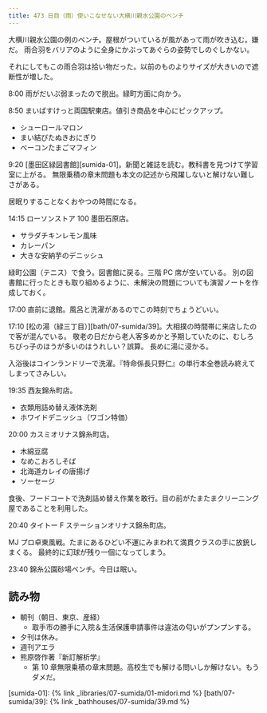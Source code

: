 ```yaml
---
title: 473 日目（雨）使いこなせない大横川親水公園のベンチ
---
```


大横川親水公園の例のベンチ。屋根がついているが風があって雨が吹き込む。嫌だ。
雨合羽をバリアのように全身にかぶってあぐらの姿勢でしのぐしかない。

それにしてもこの雨合羽は拾い物だった。以前のものよりサイズが大きいので遮断性が増した。

8:00 雨がだいぶ弱まったので脱出。緑町方面に向かう。

8:50 まいばすけっと両国駅東店。値引き商品を中心にピックアップ。

* シューロールマロン
* まい結びたぬきおにぎり
* ベーコンたまごマフィン

9:20 [墨田区緑図書館][sumida-01]。新聞と雑誌を読む。教科書を見つけて学習室に上がる。
無限乗積の章末問題も本文の記述から飛躍しないと解けない難しさがある。

居眠りすることなくおやつの時間になる。

14:15 ローソンストア 100 墨田石原店。

* サラダチキンレモン風味
* カレーパン
* 大きな安納芋のデニッシュ

緑町公園（テニス）で食う。図書館に戻る。三階 PC 席が空いている。
別の図書館に行ったときも取り組めるように、未解決の問題についても演習ノートを作成しておく。

17:00 直前に退館。風呂と洗濯があるのでこの時刻でちょうどいい。

17:10 [松の湯（緑三丁目）][bath/07-sumida/39]。大相撲の時間帯に来店したので客が混んでいる。
敬老の日だから老人客多めかと予期していたのに、むしろちびっ子のほうが多いのはうれしい？誤算。
長めに湯に浸かる。

入浴後はコインランドリーで洗濯。『特命係長只野仁』の単行本全巻読み終えてしまってさみしい。

19:35 西友錦糸町店。

* 衣類用詰め替え液体洗剤
* ホワイドデニッシュ（ワゴン特価）

20:00 カスミオリナス錦糸町店。

* 木綿豆腐
* なめこおろしそば
* 北海道カレイの唐揚げ
* ソーセージ

食後、フードコートで洗剤詰め替え作業を敢行。目の前がたまたまクリーニング屋であることを利用した。

20:40 タイトー F ステーションオリナス錦糸町店。

MJ プロ卓東風戦。たまにあるひどい不運にみまわれて満貫クラスの手に放銃しまくる。
最終的に幻球が残り一個になってしまう。

23:40 錦糸公園砂場ベンチ。今日は眠い。

## 読み物

* 朝刊（朝日、東京、産経）
  * 取手市の勝手に入院＆生活保護申請事件は違法の匂いがプンプンする。
* 夕刊は休み。
* 週刊アエラ
* 熊原啓作著『新訂解析学』
  * 第 10 章無限乗積の章末問題。高校生でも解ける問いしか解けない。もうダメだ。

[sumida-01]: {% link _libraries/07-sumida/01-midori.md %}
[bath/07-sumida/39]: {% link _bathhouses/07-sumida/39.md %}
